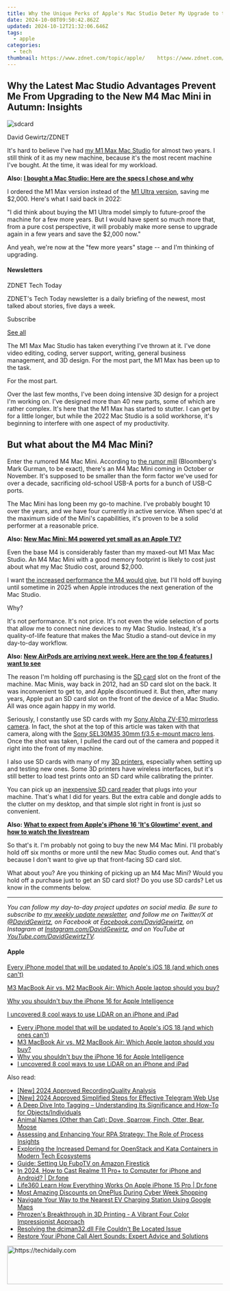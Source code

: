 ```yaml
---
title: Why the Unique Perks of Apple's Mac Studio Deter My Upgrade to the New M4 Mac Mini - Insights From ZDNet
date: 2024-10-08T09:50:42.862Z
updated: 2024-10-12T21:32:06.646Z
tags:
  - apple
categories:
  - tech
thumbnail: https://www.zdnet.com/topic/apple/    https://www.zdnet.com/a/img/resize/3233bb722e9635294dc0b5f5e7ad08e3a1cc6fd7/2024/09/04/439a992d-c560-4d5c-b628-e8f31b44ba3b/sdcard.jpg?width=170&height=96&fit=crop&auto=webp
---
```


## Why the Latest Mac Studio Advantages Prevent Me From Upgrading to the New M4 Mac Mini in Autumn: Insights

![sdcard](https://www.zdnet.com/a/img/resize/b870e3756451486efe6a9e811bb5ff751134db36/2024/09/04/439a992d-c560-4d5c-b628-e8f31b44ba3b/sdcard.jpg?auto=webp&width=1280)

David Gewirtz/ZDNET

It's hard to believe I've had [my M1 Max Mac Studio](https://www.zdnet.com/article/i-bought-a-mac-studio-here-are-the-specs-i-chose-and-why/) for almost two years. I still think of it as my new machine, because it's the most recent machine I've bought. At the time, it was ideal for my workload.

**Also: [I bought a Mac Studio: Here are the specs I chose and why](https://www.zdnet.com/article/i-bought-a-mac-studio-here-are-the-specs-i-chose-and-why/)**

I ordered the M1 Max version instead of the [M1 Ultra version](https://www.zdnet.com/article/apple-mac-studio-review/), saving me $2,000\. Here's what I said back in 2022: 

"I did think about buying the M1 Ultra model simply to future-proof the machine for a few more years. But I would have spent so much more that, from a pure cost perspective, it will probably make more sense to upgrade again in a few years and save the $2,000 now."

And yeah, we're now at the "few more years" stage -- and I'm thinking of upgrading. 

#### Newsletters

ZDNET Tech Today

ZDNET's Tech Today newsletter is a daily briefing of the newest, most talked about stories, five days a week.

 Subscribe

[See all](https://www.zdnet.com/newsletters/)

The M1 Max Mac Studio has taken everything I've thrown at it. I've done video editing, coding, server support, writing, general business management, and 3D design. For the most part, the M1 Max has been up to the task. 

For the most part. 

Over the last few months, I've been doing intensive 3D design for a project I'm working on. I've designed more than 40 new parts, some of which are rather complex. It's here that the M1 Max has started to stutter. I can get by for a little longer, but while the 2022 Mac Studio is a solid workhorse, it's beginning to interfere with one aspect of my productivity. 

##  But what about the M4 Mac Mini?

Enter the rumored M4 Mac Mini. According to [the rumor mill](https://www.zdnet.com/article/new-mac-mini-m4-powered-yet-small-as-an-apple-tv/) (Bloomberg's Mark Gurman, to be exact), there's an M4 Mac Mini coming in October or November. It's supposed to be smaller than the form factor we've used for over a decade, sacrificing old-school USB-A ports for a bunch of USB-C ports. 

The Mac Mini has long been my go-to machine. I've probably bought 10 over the years, and we have four currently in active service. When spec'd at the maximum side of the Mini's capabilities, it's proven to be a solid performer at a reasonable price. 

**Also: [New Mac Mini: M4 powered yet small as an Apple TV?](https://www.zdnet.com/article/new-mac-mini-m4-powered-yet-small-as-an-apple-tv/)**

Even the base M4 is considerably faster than my maxed-out M1 Max Mac Studio. An M4 Mac Mini with a good memory footprint is likely to cost just about what my Mac Studio cost, around $2,000\. 

I want [the increased performance the M4 would give](https://www.zdnet.com/article/inside-ipad-pros-new-outrageously-powerful-m4-chip-designed-for-ai-workloads/), but I'll hold off buying until sometime in 2025 when Apple introduces the next generation of the Mac Studio. 

Why? 

It's not performance. It's not price. It's not even the wide selection of ports that allow me to connect nine devices to my Mac Studio. Instead, it's a quality-of-life feature that makes the Mac Studio a stand-out device in my day-to-day workflow. 

**Also: [New AirPods are arriving next week. Here are the top 4 features I want to see](https://www.zdnet.com/article/new-airpods-are-arriving-next-week-here-are-the-top-4-features-i-want-to-see/)**

The reason I'm holding off purchasing is the [SD card](https://www.zdnet.com/article/best-microsd-card/) slot on the front of the machine. Mac Minis, way back in 2012, had an SD card slot on the back. It was inconvenient to get to, and Apple discontinued it. But then, after many years, Apple put an SD card slot on the front of the device of a Mac Studio. All was once again happy in my world.

Seriously, I constantly use SD cards with my [Sony Alpha ZV-E10 mirrorless camera](https://buy.geni.us/Proxy.ashx?TSID=368250&GR%5FURL=https%3A%2F%2Fwww.amazon.com%2FSony-ZV-E10-Mirrorless-16-50mm-Shoulder%2Fdp%2FB0BLJRHSH7%3Ftag%3Dzd-buy-button-20%26ascsubtag%3D%5F%5FCOM%5FCLICK%5FID%5F%5F%7Cd4e7a676-2979-4073-93f9-183076155ceb%7Cdtp&dtb=1). In fact, the shot at the top of this article was taken with that camera, along with the [Sony SEL30M35 30mm f/3.5 e-mount macro lens](https://buy.geni.us/Proxy.ashx?TSID=368250&GR%5FURL=https%3A%2F%2Fwww.amazon.com%2FSony-SEL30M35-mount-Macro-Fixed%2Fdp%2FB0054I54JU%3Ftag%3Dzd-buy-button-20%26ascsubtag%3D%5F%5FCOM%5FCLICK%5FID%5F%5F%7Cd4e7a676-2979-4073-93f9-183076155ceb%7Cdtp&dtb=1). Once the shot was taken, I pulled the card out of the camera and popped it right into the front of my machine. 

I also use SD cards with many of my [3D printers](https://www.zdnet.com/article/best-cheap-3d-printer/), especially when setting up and testing new ones. Some 3D printers have wireless interfaces, but it's still better to load test prints onto an SD card while calibrating the printer. 

You can pick up an [inexpensive SD card reader](https://buy.geni.us/Proxy.ashx?TSID=368250&GR%5FURL=http%3A%2F%2Fwww.amazon.com%2FMemory-Reader-BENFEI-USB-C-Adapter%2Fdp%2FB08P517NW5%3Ftag%3Dzd-buy-button-20%26ascsubtag%3D%5F%5FCOM%5FCLICK%5FID%5F%5F%7Cd4e7a676-2979-4073-93f9-183076155ceb%7Cdtp&dtb=1) that plugs into your machine. That's what I did for years. But the extra cable and dongle adds to the clutter on my desktop, and that simple slot right in front is just so convenient. 

**Also: [What to expect from Apple's iPhone 16 'It's Glowtime' event, and how to watch the livestream](https://www.zdnet.com/article/what-to-expect-from-apples-iphone-16-its-glowtime-event-and-how-to-watch-the-livestream/)**

So that's it. I'm probably not going to buy the new M4 Mac Mini. I'll probably hold off six months or more until the new Mac Studio comes out. And that's because I don't want to give up that front-facing SD card slot. 

What about you? Are you thinking of picking up an M4 Mac Mini? Would you hold off a purchase just to get an SD card slot? Do you use SD cards? Let us know in the comments below. 

---

_You can follow my day-to-day project updates on social media. Be sure to subscribe to [my weekly update newsletter](https://advancedgeekery.substack.com/), and follow me on Twitter/X at [@DavidGewirtz](https://twitter.com/davidgewirtz), on Facebook at [Facebook.com/DavidGewirtz](https://www.facebook.com/davidgewirtz), on Instagram at [Instagram.com/DavidGewirtz](https://www.instagram.com/DavidGewirtz/), and on YouTube at [YouTube.com/DavidGewirtzTV](https://www.youtube.com/user/DavidGewirtzTV)._

#### Apple

[Every iPhone model that will be updated to Apple's iOS 18 (and which ones can't)](https://www.zdnet.com/article/every-iphone-model-compatible-with-apples-ios-18-and-which-ones-arent/ "Every iPhone model that will be updated to Apple's iOS 18 (and which ones can't)")

[M3 MacBook Air vs. M2 MacBook Air: Which Apple laptop should you buy?](https://www.zdnet.com/article/m3-macbook-air-vs-m2-macbook-air/ "M3 MacBook Air vs. M2 MacBook Air: Which Apple laptop should you buy?")

[Why you shouldn't buy the iPhone 16 for Apple Intelligence](https://www.zdnet.com/article/why-you-shouldnt-buy-the-iphone-16-for-apple-intelligence/ "Why you shouldn't buy the iPhone 16 for Apple Intelligence")

[I uncovered 8 cool ways to use LiDAR on an iPhone and iPad](https://www.zdnet.com/article/i-uncovered-8-cool-ways-to-use-lidar-on-an-iphone-and-ipad/ "I uncovered 8 cool ways to use LiDAR on an iPhone and iPad")

* [Every iPhone model that will be updated to Apple's iOS 18 (and which ones can't)](https://www.zdnet.com/article/every-iphone-model-compatible-with-apples-ios-18-and-which-ones-arent/ "Every iPhone model that will be updated to Apple's iOS 18 (and which ones can't)")
* [M3 MacBook Air vs. M2 MacBook Air: Which Apple laptop should you buy?](https://www.zdnet.com/article/m3-macbook-air-vs-m2-macbook-air/ "M3 MacBook Air vs. M2 MacBook Air: Which Apple laptop should you buy?")
* [Why you shouldn't buy the iPhone 16 for Apple Intelligence](https://www.zdnet.com/article/why-you-shouldnt-buy-the-iphone-16-for-apple-intelligence/ "Why you shouldn't buy the iPhone 16 for Apple Intelligence")
* [I uncovered 8 cool ways to use LiDAR on an iPhone and iPad](https://www.zdnet.com/article/i-uncovered-8-cool-ways-to-use-lidar-on-an-iphone-and-ipad/ "I uncovered 8 cool ways to use LiDAR on an iPhone and iPad")

<ins class="adsbygoogle"
     style="display:block"
     data-ad-format="autorelaxed"
     data-ad-client="ca-pub-7571918770474297"
     data-ad-slot="1223367746"></ins>

<ins class="adsbygoogle"
     style="display:block"
     data-ad-client="ca-pub-7571918770474297"
     data-ad-slot="8358498916"
     data-ad-format="auto"
     data-full-width-responsive="true"></ins>

<span class="atpl-alsoreadstyle">Also read:</span>
<div><ul>
<li><a href="https://desktop-recording.techidaily.com/new-2024-approved-recordingquality-analysis/"><u>[New] 2024 Approved RecordingQuality Analysis</u></a></li>
<li><a href="https://fox-glue.techidaily.com/new-2024-approved-simplified-steps-for-effective-telegram-web-use/"><u>[New] 2024 Approved Simplified Steps for Effective Telegram Web Use</u></a></li>
<li><a href="https://techno-recovery.techidaily.com/a-deep-dive-into-tagging-understanding-its-significance-and-how-to-for-objectsindividuals/"><u>A Deep Dive Into Tagging – Understanding Its Significance and How-To for Objects/Individuals</u></a></li>
<li><a href="https://fox-making.techidaily.com/animal-names-other-than-cat-dove-sparrow-finch-otter-bear-moose/"><u>Animal Names (Other than Cat): Dove, Sparrow, Finch, Otter, Bear, Moose</u></a></li>
<li><a href="https://techidaily.com/assessing-and-enhancing-your-rpa-strategy-the-role-of-process-insights/"><u>Assessing and Enhancing Your RPA Strategy: The Role of Process Insights</u></a></li>
<li><a href="https://app-tips.techidaily.com/exploring-the-increased-demand-for-openstack-and-kata-containers-in-modern-tech-ecosystems/"><u>Exploring the Increased Demand for OpenStack and Kata Containers in Modern Tech Ecosystems</u></a></li>
<li><a href="https://techno-recovery.techidaily.com/guide-setting-up-fubotv-on-amazon-firestick/"><u>Guide: Setting Up FuboTV on Amazon Firestick</u></a></li>
<li><a href="https://screen-mirror.techidaily.com/in-2024-how-to-cast-realme-11-proplus-to-computer-for-iphone-and-android-drfone-by-drfone-android/"><u>In 2024, How to Cast Realme 11 Pro+ to Computer for iPhone and Android? | Dr.fone</u></a></li>
<li><a href="https://fake-location.techidaily.com/life360-learn-how-everything-works-on-apple-iphone-15-pro-drfone-by-drfone-virtual-ios/"><u>Life360 Learn How Everything Works On Apple iPhone 15 Pro | Dr.fone</u></a></li>
<li><a href="https://buynow-info.techidaily.com/most-amazing-discounts-on-oneplus-during-cyber-week-shopping/"><u>Most Amazing Discounts on OnePlus During Cyber Week Shopping</u></a></li>
<li><a href="https://techno-recovery.techidaily.com/navigate-your-way-to-the-nearest-ev-charging-station-using-google-maps/"><u>Navigate Your Way to the Nearest EV Charging Station Using Google Maps</u></a></li>
<li><a href="https://hardware-tips.techidaily.com/phrozens-breakthrough-in-3d-printing-a-vibrant-four-color-impressionist-approach/"><u>Phrozen's Breakthrough in 3D Printing - A Vibrant Four Color Impressionist Approach</u></a></li>
<li><a href="https://techno-recovery.techidaily.com/resolving-the-dciman32dll-file-couldnt-be-located-issue/"><u>Resolving the dciman32.dll File Couldn't Be Located Issue</u></a></li>
<li><a href="https://techno-recovery.techidaily.com/restore-your-iphone-call-alert-sounds-expert-advice-and-solutions/"><u>Restore Your iPhone Call Alert Sounds: Expert Advice and Solutions</u></a></li>
</ul></div>

<!-- affiliate ads begin -->
<a href="https://aligracehair.sjv.io/c/5597632/2080317/19272" target="_top" id="2080317">
  <img src="//a.impactradius-go.com/display-ad/19272-2080317" border="0" alt="https://techidaily.com" width="728" height="90"/>
</a>
<img height="0" width="0" src="https://aligracehair.sjv.io/i/5597632/2080317/19272" style="position:absolute;visibility:hidden;" border="0" />
<!-- affiliate ads end -->

